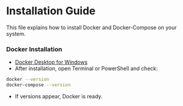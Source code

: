 # Installation Guide

This file explains how to install Docker and Docker-Compose on your system.

### Docker Installation
- [Docker Desktop for Windows](https://www.docker.com/products/docker-desktop)
- After installation, open Terminal or PowerShell and check:

~~~~bash
docker --version
docker-compose --version
~~~~

- If versions appear, Docker is ready.
